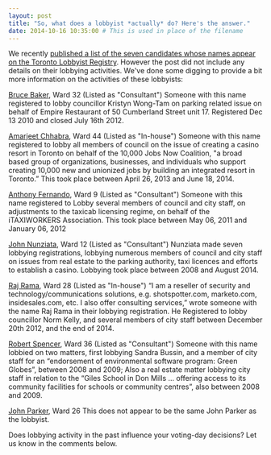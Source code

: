 ```yaml
---
layout: post
title: "So, what does a lobbyist *actually* do? Here's the answer."
date: 2014-10-16 10:35:00 # This is used in place of the filename
---
```


We recently [published a list of the seven candidates whose names appear on the Toronto Lobbyist Registry](http://everycandidate.org/2014/09/26/lobbyist-registry/). However the post did not include any details on their lobbying activities. We've done some digging to provide a bit more information on the activities of these lobbyists:

[Bruce Baker](http://everycandidate.org/toronto-city-council/bruce-baker-2398), Ward 32 (Listed as "Consultant")
Someone with this name registered to lobby councillor Kristyn Wong-Tam on parking related issue on behalf of Empire Restaurant of 50 Cumberland Street unit 17. Registered Dec 13 2010 and closed July 16th 2012.

[Amarjeet Chhabra](http://everycandidate.org/toronto-city-council/amarjeet-chhabra-2144), Ward 44 (Listed as "In-house")
Someone with this name registered to lobby all members of council on the issue of  creating a casino resort in Toronto on behalf of the 10,000 Jobs Now Coalition, "a broad based group of organizations, businesses, and individuals who support creating 10,000 new and unionized jobs by building an integrated resort in Toronto.”  This took place between April 26, 2013 and June 18, 2014.

[Anthony Fernando](http://everycandidate.org/toronto-city-council/anthony-fernando-1858), Ward 9 (Listed as "Consultant")
Someone with this name registered to Lobby several members of council and city staff, on adjustments to the taxicab licensing regime,  on behalf of the iTAXIWORKERS Association. This took place between May 06, 2011 and January 06, 2012

[John Nunziata](http://everycandidate.org/toronto-city-council/john-nunziata-2536), Ward 12 (Listed as "Consultant")
Nunziata made seven lobbying registrations, lobbying numerous members of council and city staff on issues from real estate to the parking authority, taxi licences and efforts to establish a casino. Lobbying took place between 2008 and August 2014.

[Raj Rama](http://everycandidate.org/toronto-city-council/raj-rama-1911), Ward 28 (Listed as "In-house")
 “I am a reseller of security and technology/communications solutions, e.g. shotspotter.com, marketo.com, insidesales.com, etc. I also offer consulting services,”  wrote someone with the name Raj Rama in their lobbying registration. He Registered to lobby councillor Norm Kelly, and several members of city staff between December 20th 2012, and the end of 2014.

[Robert Spencer](http://everycandidate.org/toronto-city-council/robert-spencer-2097), Ward 36 (Listed as "Consultant")
Someone with this name lobbied on two matters, first lobbying Sandra Bussin, and a member of city staff for an “endorsement of environmental software program: Green Globes”, between 2008 and 2009; Also a real estate matter lobbying city staff in relation to the “Giles School in Don Mills ... offering access to its community facilities for schools or community centres”, also between 2008 and 2009.

[John Parker](http://everycandidate.org/toronto-city-council/john-parker-2228), Ward 26
This does not appear to be the same John Parker as the lobbyist.

Does lobbying activity in the past influence your voting-day decisions? Let us know in the comments below.

